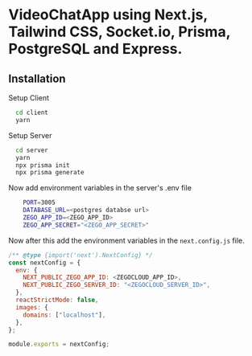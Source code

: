 
# VideoChatApp using Next.js, Tailwind CSS, Socket.io, Prisma, PostgreSQL and Express.

## Installation

Setup Client

```bash
  cd client
  yarn
```

Setup Server

```bash
  cd server
  yarn
  npx prisma init
  npx prisma generate
```

Now add environment variables in the server's .env file

```bash
    PORT=3005
    DATABASE_URL=<postgres databse url>
    ZEGO_APP_ID=<ZEGO_APP_ID>
    ZEGO_APP_SECRET="<ZEGO_APP_SECRET>"
```

Now after this add the environment variables in the `next.config.js` file.

```javascript
/** @type {import('next').NextConfig} */
const nextConfig = {
  env: {
    NEXT_PUBLIC_ZEGO_APP_ID: <ZEGOCLOUD_APP_ID>,
    NEXT_PUBLIC_ZEGO_SERVER_ID: "<ZEGOCLOUD_SERVER_ID>",
  },
  reactStrictMode: false,
  images: {
    domains: ["localhost"],
  },
};

module.exports = nextConfig;

```

